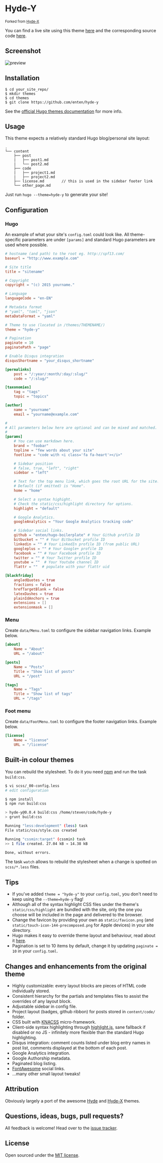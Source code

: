 Hyde-Y
======

<small>Forked from [Hyde-X](https://github.com/zyro/hyde-x)</small>

You can find a live site using this theme [here](http://enten.github.io/hugo-boilerplate/)
and the corresponding source code [here](https://github.com/enten/hugo-boilerplate).

## Screenshot

![preview](https://github.com/enten/hyde-y/blob/master/images/screenshot.png)

## Installation

```
$ cd your_site_repo/
$ mkdir themes
$ cd themes
$ git clone https://github.com/enten/hyde-y
```

See the [official Hugo themes documentation](http://gohugo.io/themes/installing) for more info.

## Usage

This theme expects a relatively standard Hugo blog/personal site layout:
```
.
└── content
    ├── post
    |   ├── post1.md
    |   └── post2.md
    ├── code
    |   ├── project1.md
    |   ├── project2.md
    ├── license.md        // this is used in the sidebar footer link
    └── other_page.md
```

Just run `hugo --theme=hyde-y` to generate your site!

## Configuration

### Hugo

An example of what your site's `config.toml` could look like. All theme-specific parameters are under `[params]` and standard Hugo parameters are used where possible.

``` toml
# hostname (and path) to the root eg. http://spf13.com/
baseurl = "http://www.example.com"

# Site title
title = "sitename"

# Copyright
copyright = "(c) 2015 yourname."

# Language
languageCode = "en-EN"

# Metadata format
# "yaml", "toml", "json"
metaDataFormat = "yaml"

# Theme to use (located in /themes/THEMENAME/)
theme = "hyde-y"

# Pagination
paginate = 10
paginatePath = "page"

# Enable Disqus integration
disqusShortname = "your_disqus_shortname"

[permalinks]
    post = "/:year/:month/:day/:slug/"
    code = "/:slug/"

[taxonomies]
    tag = "tags"
    topic = "topics"

[author]
    name = "yourname"
    email = "yourname@example.com"

#
# All parameters below here are optional and can be mixed and matched.
#
[params]
    # You can use markdown here.
    brand = "foobar"
    topline = "few words about your site"
    footline = "code with <i class='fa fa-heart'></i>"

    # Sidebar position
    # false, true, "left", "right"
    sidebar = "left"

    # Text for the top menu link, which goes the root URL for the site.
    # Default (if omitted) is "Home".
    home = "home"

    # Select a syntax highight.
    # Check the static/css/highlight directory for options.
    highlight = "default"

    # Google Analytics.
    googleAnalytics = "Your Google Analytics tracking code"

    # Sidebar social links.
    github = "enten/hugo-boilerplate" # Your Github profile ID
    bitbucket = "" # Your Bitbucket profile ID
    linkedin = "" # Your LinkedIn profile ID (from public URL)
    googleplus = "" # Your Google+ profile ID
    facebook = "" # Your Facebook profile ID
    twitter = "" # Your Twitter profile ID
    youtube = ""  # Your Youtube channel ID
    flattr = ""  # populate with your flattr uid

[blackfriday]
    angledQuotes = true
    fractions = false
    hrefTargetBlank = false
    latexDashes = true
    plainIdAnchors = true
    extensions = []
    extensionmask = []

```

### Menu

Create `data/Menu.toml` to configure the sidebar navigation links. Example below.

```toml
[about]
    Name = "About"
    URL = "/about"

[posts]
    Name = "Posts"
    Title = "Show list of posts"
    URL = "/post"

[tags]
    Name = "Tags"
    Title = "Show list of tags"
    URL = "/tags"
```

### Foot menu

Create `data/FootMenu.toml` to configure the footer navigation links. Example below.

```toml
[license]
    Name = "license"
    URL = "/license"
```

## Built-in colour themes

You can rebuild the stylesheet. To do it you need [npm](http://npmjs.com/) and run the task `build:css`.

```bash
$ vi scss/_00-config.less
# edit configuration

$ npm install
$ npm run build:css

> hyde-y@0.0.4 build:css /home/steven/code/hyde-y
> grunt build:css

Running "less:development" (less) task
File static/css/style.css created

Running "cssmin:target" (cssmin) task
>> 1 file created. 27.04 kB → 14.38 kB

Done, without errors.
```

The task `watch` allows to rebuild the stylesheet when a change is spotted on `scss/*.less` files.

## Tips

* If you've added `theme = "hyde-y"` to your `config.toml`, you don't need to keep using the `--theme=hyde-y` flag!
* Although all of the syntax highlight CSS files under the theme's `static/css/highlight` are bundled with the site, only the one you choose will be included in the page and delivered to the browser.
* Change the favicon by providing your own as `static/favicon.png` (and `static/touch-icon-144-precomposed.png` for Apple devices) in your site directory.
* Hugo makes it easy to override theme layout and behaviour, read about it [here](http://gohugo.io/themes/customizing).
* Pagination is set to 10 items by default, change it by updating `paginate = 10` in your `config.toml`.

## Changes and enhancements from the original theme

* Highly customizable: every layout blocks are pieces of HTML code individually stored.
* Consistent hierarchy for the partials and templates files to assist the overrides of any layout block.
* Adjustable sidebar in config file.
* Project layout (badges, github ribbon) for posts stored in `content/code/` folder.
* CSS built with [KNACSS](http://knacss.com/) micro-framework.
* Client-side syntax highlighting through [highlight.js](https://highlightjs.org/), sane fallback if disabled or no JS - infinitely more flexible than the standard Hugo highlighting.
* Disqus integration: comment counts listed under blog entry names in post list, comments displayed at the bottom of each post.
* Google Analytics integration.
* Google Authorship metadata.
* Paginated blog listing.
* [FontAwesome](http://fortawesome.github.io/Font-Awesome) social links.
* ...many other small layout tweaks!

## Attribution

Obviously largely a port of the awesome [Hyde](https://github.com/poole/hyde) and [Hyde-X](https://github.com/zyro/hyde-x) themes.

## Questions, ideas, bugs, pull requests?

All feedback is welcome! Head over to the [issue tracker](https://github.com/enten/hyde-y/issues).

## License

Open sourced under the [MIT license](https://github.com/enten/hyde-y/blob/master/LICENSE).
